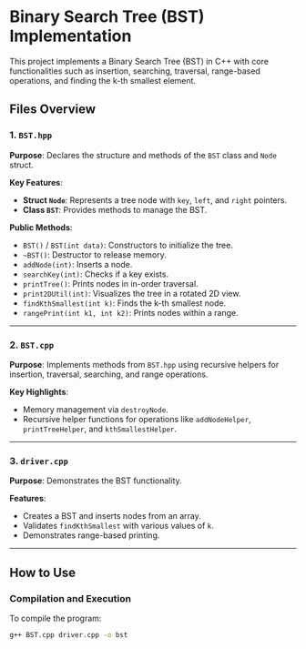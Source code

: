 # Binary Search Tree (BST) Implementation

This project implements a Binary Search Tree (BST) in C++ with core functionalities such as insertion, searching, traversal, range-based operations, and finding the k-th smallest element.

## Files Overview

### 1. `BST.hpp`

**Purpose**: Declares the structure and methods of the `BST` class and `Node` struct.

**Key Features**:
- **Struct `Node`**: Represents a tree node with `key`, `left`, and `right` pointers.
- **Class `BST`**: Provides methods to manage the BST.

**Public Methods**:
- `BST()` / `BST(int data)`: Constructors to initialize the tree.
- `~BST()`: Destructor to release memory.
- `addNode(int)`: Inserts a node.
- `searchKey(int)`: Checks if a key exists.
- `printTree()`: Prints nodes in in-order traversal.
- `print2DUtil(int)`: Visualizes the tree in a rotated 2D view.
- `findKthSmallest(int k)`: Finds the k-th smallest node.
- `rangePrint(int k1, int k2)`: Prints nodes within a range.

---

### 2. `BST.cpp`

**Purpose**: Implements methods from `BST.hpp` using recursive helpers for insertion, traversal, searching, and range operations.

**Key Highlights**:
- Memory management via `destroyNode`.
- Recursive helper functions for operations like `addNodeHelper`, `printTreeHelper`, and `kthSmallestHelper`.

---

### 3. `driver.cpp`

**Purpose**: Demonstrates the BST functionality.

**Features**:
- Creates a BST and inserts nodes from an array.
- Validates `findKthSmallest` with various values of `k`.
- Demonstrates range-based printing.

---

## How to Use

### Compilation and Execution

To compile the program:
```bash
g++ BST.cpp driver.cpp -o bst
